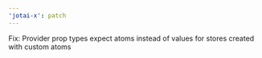 ```yaml
---
'jotai-x': patch
---
```


Fix: Provider prop types expect atoms instead of values for stores created with custom atoms

